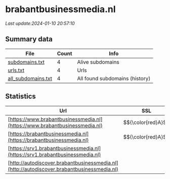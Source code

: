 # brabantbusinessmedia.nl
*Last update:2024-01-10 20:57:10*
## Summary data
| File       | Count | Info |
|------------|-------|------|
|[subdomains.txt](/data/brabantbusinessmedia/subdomains.txt)|4|Alive subdomains|
|[urls.txt](/data/brabantbusinessmedia/urls.txt)|4|Urls|
|[all_subdomains.txt](/data/brabantbusinessmedia/all_subdomains.txt)|4|All found subdomains (history)|
## Statistics
| Url | SSL | Server | Cookie | HSTS | CSP | XFO | XXP | RP | Tech |
|------------|-------|------|------|------|------|------|------|------|------|
|[https://www.brabantbusinessmedia.nl](https://www.brabantbusinessmedia.nl)| $${\color{red}A}$$ |nginx| | | | | |:white_check_mark: | |Nginx:1.24.0| |
|[https://brabantbusinessmedia.nl](https://brabantbusinessmedia.nl)| $${\color{red}A}$$ |nginx| | | | | |:white_check_mark: | |Nginx:1.24.0| |
|[https://srv1.brabantbusinessmedia.nl](https://srv1.brabantbusinessmedia.nl)| | | | | | | |:white_check_mark: | |Nginx:1.24.0| |
|[http://autodiscover.brabantbusinessmedia.nl](http://autodiscover.brabantbusinessmedia.nl)| | |:warning: |:white_check_mark: | | |:white_check_mark: | |:white_check_mark: | |:white_check_mark: | |IIS:10.0 Microsoft A...| |